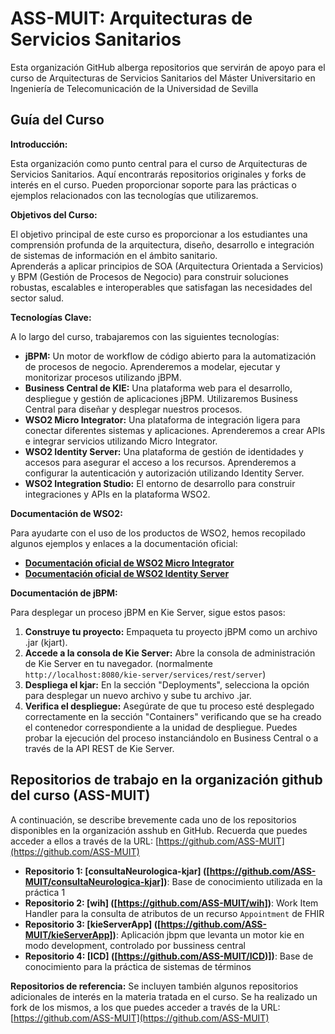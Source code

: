 # ASS-MUIT: Arquitecturas de Servicios Sanitarios

Esta organización GitHub alberga repositorios que servirán de apoyo para el curso de Arquitecturas de Servicios Sanitarios del Máster Universitario en Ingeniería de Telecomunicación de la Universidad de Sevilla

## Guía del Curso

**Introducción:**

Esta organización como punto central para el curso de Arquitecturas de Servicios Sanitarios. Aquí encontrarás repositorios originales y forks de interés en el curso.
Pueden proporcionar soporte para las prácticas o ejemplos relacionados con las tecnologías que utilizaremos. 

**Objetivos del Curso:**

El objetivo principal de este curso es proporcionar a los estudiantes una comprensión profunda de la arquitectura, diseño, desarrollo e integración de sistemas de información en el ámbito sanitario.  
Aprenderás a aplicar principios de SOA (Arquitectura Orientada a Servicios) y BPM (Gestión de Procesos de Negocio) para construir soluciones robustas, escalables e interoperables que satisfagan las necesidades del sector salud.

**Tecnologías Clave:**

A lo largo del curso, trabajaremos con las siguientes tecnologías:

* **jBPM:** Un motor de workflow de código abierto para la automatización de procesos de negocio. Aprenderemos a modelar, ejecutar y monitorizar procesos utilizando jBPM.
* **Business Central de KIE:** Una plataforma web para el desarrollo, despliegue y gestión de aplicaciones jBPM. Utilizaremos Business Central para diseñar y desplegar nuestros procesos.  
* **WSO2 Micro Integrator:** Una plataforma de integración ligera para conectar diferentes sistemas y aplicaciones.  Aprenderemos a crear APIs e integrar servicios utilizando Micro Integrator.
* **WSO2 Identity Server:** Una plataforma de gestión de identidades y accesos para asegurar el acceso a los recursos. Aprenderemos a configurar la autenticación y autorización utilizando Identity Server.
* **WSO2 Integration Studio:** El entorno de desarrollo para construir integraciones y APIs en la plataforma WSO2.


**Documentación de WSO2:**

Para ayudarte con el uso de los productos de WSO2, hemos recopilado algunos ejemplos y enlaces a la documentación oficial:

* **[Documentación oficial de WSO2 Micro Integrator](https://wso2.com/integration/micro-integrator/)**
* **[Documentación oficial de WSO2 Identity Server](https://wso2.com/identity-and-access-management/)**


**Documentación de jBPM:**

Para desplegar un proceso jBPM en Kie Server, sigue estos pasos:

1. **Construye tu proyecto:**  Empaqueta tu proyecto jBPM como un archivo .jar (kjart).
2. **Accede a la consola de Kie Server:** Abre la consola de administración de Kie Server en tu navegador. (normalmente `http://localhost:8080/kie-server/services/rest/server`)
3. **Despliega el kjar:** En la sección "Deployments", selecciona la opción para desplegar un nuevo archivo y sube tu archivo .jar.  
4. **Verifica el despliegue:** Asegúrate de que tu proceso esté desplegado correctamente en la sección "Containers"  verificando que se ha creado el contenedor correspondiente a la unidad de despliegue.  Puedes probar la ejecución del proceso instanciándolo en Business Central o a través de la API REST de Kie Server.

## Repositorios de trabajo en la organización github del curso (ASS-MUIT)

A continuación, se describe brevemente cada uno de los repositorios disponibles en la organización asshub en GitHub.  Recuerda que puedes acceder a ellos a través de la URL: [https://github.com/ASS-MUIT](https://github.com/ASS-MUIT)

* **Repositorio 1: [consultaNeurologica-kjar] ([https://github.com/ASS-MUIT/consultaNeurologica-kjar])**: Base de conocimiento utilizada en la práctica 1
* **Repositorio 2: [wih] ([https://github.com/ASS-MUIT/wih])**: Work Item Handler para la consulta de atributos de un recurso ``Appointment`` de FHIR
* **Repositorio 3: [kieServerApp] ([https://github.com/ASS-MUIT/kieServerApp])**: Aplicación jbpm que levanta un motor kie en modo development, controlado por bussiness central
* **Repositorio 4: [ICD] ([https://github.com/ASS-MUIT/ICD)])**: Base de conocimiento para la práctica de sistemas de términos

**Repositorios de referencia:**
Se incluyen también algunos repositorios adicionales de interés en la materia tratada en el curso. Se ha realizado un fork de los mismos, a los que puedes acceder a través de la URL: [https://github.com/ASS-MUIT](https://github.com/ASS-MUIT)
